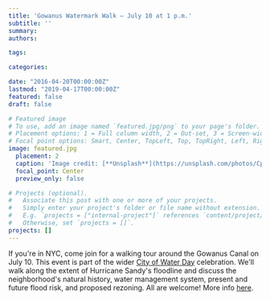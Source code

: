 ```yaml
---
title: 'Gowanus Watermark Walk — July 10 at 1 p.m.'
subtitle: ''
summary:
authors:

tags:

categories:

date: "2016-04-20T00:00:00Z"
lastmod: "2019-04-17T00:00:00Z"
featured: false
draft: false

# Featured image
# To use, add an image named `featured.jpg/png` to your page's folder.
# Placement options: 1 = Full column width, 2 = Out-set, 3 = Screen-width
# Focal point options: Smart, Center, TopLeft, Top, TopRight, Left, Right, BottomLeft, Bottom, BottomRight
image: featured.jpg
  placement: 2
  caption: 'Image credit: [**Unsplash**](https://unsplash.com/photos/CpkOjOcXdUY)'
  focal_point: Center
  preview_only: false

# Projects (optional).
#   Associate this post with one or more of your projects.
#   Simply enter your project's folder or file name without extension.
#   E.g. `projects = ["internal-project"]` references `content/project/deep-learning/index.md`.
#   Otherwise, set `projects = []`.
projects: []
---
```



If you're in NYC, come join for a walking tour around the Gowanus Canal on July 10. This event is part of the wider [City of Water Day](https://www.hudsonriver.org/article/city-of-water-day-2021) celebration. We'll walk along the extent of Hurricane Sandy's floodline and discuss the neighborhood's natural history, water management system, present and future flood risk, and proposed rezoning. All are welcome! More info [here](https://www.gowanuscanal.org/gowanus-watermark-walk-1).
